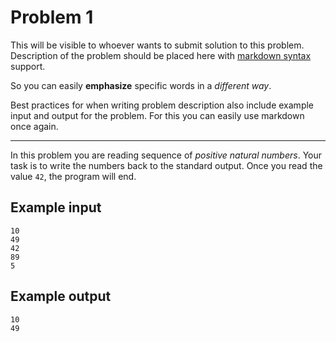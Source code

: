 # Problem 1

This will be visible to whoever wants to submit solution to this problem. 
Description of the problem should be placed here with
[markdown syntax](https://guides.github.com/features/mastering-markdown/) support.

So you can easily **emphasize** specific words in a *different way*.

Best practices for when writing problem description also include example input and output for the problem. For this you can easily use markdown once again.

---
In this problem you are reading sequence of *positive natural numbers*. Your task is to write the numbers back to the standard output. Once you read the value `42`, the program will end.


## Example input
```
10
49
42
89
5
```

## Example output

```
10
49
```
